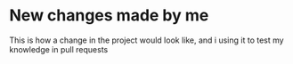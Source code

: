 # New changes made by me

This is how a change in the project would look like, and i using it to test my knowledge in pull requests
